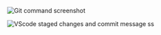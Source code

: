 ![Git command screenshot](https://github.com/devPach4545/CSE_151A/assets/117800801/f94797f5-b295-4ead-b7a9-af0684d664c6)

![VScode staged changes and commit message ss](https://github.com/devPach4545/CSE_151A/assets/117800801/38252366-b363-4bb3-b43d-de8ee2ab4097)

